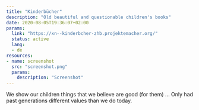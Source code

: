 ```yaml
---
title: "Kinderbücher"
description: "Old beautiful and questionable children's books"
date: 2020-08-05T19:36:07+02:00
params:
  link: "https://xn--kinderbcher-zhb.projektemacher.org/"
  status: active
  lang:
  - de
resources:
- name: screenshot
  src: "screenshot.png"
  params:
    description: "Screenshot"
---
```

We show our children things that we believe are good (for them) ...
Only had past generations different values ​​than we do today.
